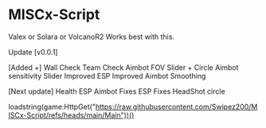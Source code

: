 # MISCx-Script

Valex or Solara or VolcanoR2 Works best with this.

Update [v0.0.1]

[Added +]
Wall Check
Team Check
Aimbot FOV Slider + Circle
Aimbot sensitivity Slider
Improved ESP
Improved Aimbot Smoothing

[Next update]
Health ESP
Aimbot Fixes
ESP Fixes
HeadShot circle

loadstring(game:HttpGet("https://raw.githubusercontent.com/Swipez200/MISCx-Script/refs/heads/main/Main"))()
